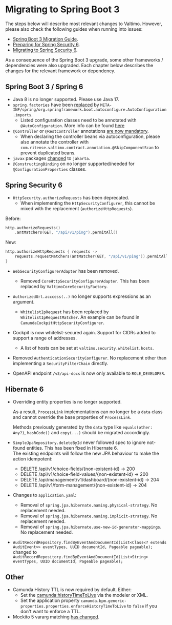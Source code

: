 # Migrating to Spring Boot 3

The steps below will describe most relevant changes to Valtimo.
However, please also check the following guides when running into issues:
- [Spring Boot 3 Migration Guide](https://github.com/spring-projects/spring-boot/wiki/Spring-Boot-3.0-Migration-Guide).
- [Preparing for Spring Security 6](https://docs.spring.io/spring-security/reference/5.8/migration/index.html).
- [Migrating to Spring Security 6](https://docs.spring.io/spring-security/reference/6.0/migration/index.html).

As a consequence of the Spring Boot 3 upgrade, some other frameworks / dependencies were also upgraded. 
Each chapter below describes the changes for the relevant framework or dependency.  

## Spring Boot 3 / Spring 6

- Java 8 is no longer supported. Please use Java 17.
- `spring.factories` have been [replaced](https://github.com/spring-projects/spring-boot/wiki/Spring-Boot-3.0-Migration-Guide#auto-configuration-files) by `META-INF/spring/org.springframework.boot.autoconfigure.AutoConfiguration.imports`.
  - Listed configuration classes need to be annotated with `@AutoConfiguration`. More info can be found [here](https://github.com/spring-projects/spring-boot/wiki/Spring-Boot-2.7-Release-Notes#changes-to-auto-configuration)
- `@Controller` or `@RestController` annotations [are now mandatory](https://github.com/spring-projects/spring-framework/issues/22154).
  - When declaring the controller beans via autoconfiguration, please also annotate the controller with `com.ritense.valtimo.contract.annotation.@SkipComponentScan` to prevent duplicated beans.
- `javax` packages [changed](https://github.com/spring-projects/spring-boot/wiki/Spring-Boot-3.0-Migration-Guide#jakarta-ee) to `jakarta`.
- `@ConstructingBinding` on  no longer supported/needed for `@ConfigurationProperties` classes.

## Spring Security 6

- `HttpSecurity.authorizeRequests` has been deprecated. 
  - When implementing the `HttpSecurityConfigurer`, this cannot be mixed with the replacement (`authorizeHttpRequests`).

Before:
```kotlin
http.authorizeRequests()
    .antMatchers(GET, "/api/v1/ping").permitAll()
```
New:
```kotlin
http.authorizeHttpRequests { requests ->
    requests.requestMatchers(antMatcher(GET, "/api/v1/ping")).permitAll()
}
```
- `WebSecurityConfigurerAdapter` has been removed.
  - Removed `CoreHttpSecurityConfigurerAdapter`. This has been replaced by `ValtimoCoreSecurityFactory`.
- `AuthorizedUrl.acccess(..)` no longer supports expressions as an argument.
  - `WhitelistIpRequest` has been replaced by `WhitelistIpRequestMatcher`. An example can be found in `CamundaCockpitHttpSecurityConfigurer`.
      
- Cockpit is now whitelist-secured again. Support for CIDRs added to support a range of addresses.
  - A list of hosts can be set at `valtimo.security.whitelist.hosts`.
- Removed `AuthenticationSecurityConfigurer`. No replacement other than implementing a `SecurityFilterChain` directly.
- OpenAPI endpoint `/v3/api-docs` is now only available to `ROLE_DEVELOPER`.

## Hibernate 6

- Overriding entity properties is no longer supported. 

  As a result, `ProcessLink` implementations can no longer be a `data` class and cannot override the base properties of `ProcessLink`. 
  
  Methods previously generated by the `data` type like `equals(other: Any?)`, `hashCode()` and `copy(...)` should be migrated accordingly.
- `SimpleJpaRepository.deleteById` never followed spec to ignore not-found entities. This has been fixed in Hibernate 6.  
  The existing endpoints will follow the new JPA behaviour to make the action idempotent:
  - DELETE /api/v1/choice-fields/{non-existent-id} -> 200
  - DELETE /api/v1/choice-field-values/{non-existent-id} -> 200
  - DELETE /api/management/v1/dashboard/{non-existent-id} -> 204
  - DELETE /api/v1/form-management/{non-existent-id} -> 204
- Changes to `application.yaml`:
  - Removal of `spring.jpa.hibernate.naming.physical-strategy`. No replacement needed.
  - Removal of `spring.jpa.hibernate.naming.implicit-strategy`. No replacement needed.
  - Removal of `spring.jpa.hibernate.use-new-id-generator-mappings`. No replacement needed.
- `AuditRecordRepository.findByEventAndDocumentId(List<Class<? extends AuditEvent>> eventTypes, UUID documentId, Pageable pageable);` changed to `AuditRecordRepository.findByEventAndDocumentId(List<String> eventTypes, UUID documentId, Pageable pageable);`

## Other   

- Camunda History TTL is now required by default. Either:
  - Set the [camunda:historyTimeToLive](https://docs.camunda.org/manual/7.20/reference/bpmn20/custom-extensions/extension-attributes/#historytimetolive) via the modeler or XML.
  - Set the application property `camunda.bpm.generic-properties.properties.enforceHistoryTimeToLive` to `false` if you don't want to enforce a TTL.
- Mockito 5 vararg matching [has changed](https://github.com/mockito/mockito/releases/tag/v5.0.0).
